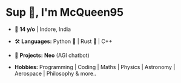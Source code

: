 <h1>Sup 👋, I'm McQueen95</h1>

- 🔭 **14 y/o** | Indore, India  

- 🛠️ **Languages:** Python 🐍 | Rust 🦀 | C++  

- 🚀 **Projects:** **Neo** (AGI chatbot)

- **Hobbies:** Programming | Coding | Maths | Physics | Astronomy | Aerospace | Philosophy & more..
